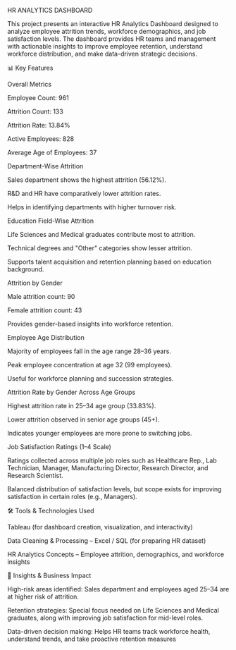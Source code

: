 HR ANALYTICS DASHBOARD

This project presents an interactive HR Analytics Dashboard designed to analyze employee attrition trends, workforce demographics, and job satisfaction levels. The dashboard provides HR teams and management with actionable insights to improve employee retention, understand workforce distribution, and make data-driven strategic decisions.

📊 Key Features

Overall Metrics

Employee Count: 961

Attrition Count: 133

Attrition Rate: 13.84%

Active Employees: 828

Average Age of Employees: 37

Department-Wise Attrition

Sales department shows the highest attrition (56.12%).

R&D and HR have comparatively lower attrition rates.

Helps in identifying departments with higher turnover risk.

Education Field-Wise Attrition

Life Sciences and Medical graduates contribute most to attrition.

Technical degrees and "Other" categories show lesser attrition.

Supports talent acquisition and retention planning based on education background.

Attrition by Gender

Male attrition count: 90

Female attrition count: 43

Provides gender-based insights into workforce retention.

Employee Age Distribution

Majority of employees fall in the age range 28–36 years.

Peak employee concentration at age 32 (99 employees).

Useful for workforce planning and succession strategies.

Attrition Rate by Gender Across Age Groups

Highest attrition rate in 25–34 age group (33.83%).

Lower attrition observed in senior age groups (45+).

Indicates younger employees are more prone to switching jobs.

Job Satisfaction Ratings (1–4 Scale)

Ratings collected across multiple job roles such as Healthcare Rep., Lab Technician, Manager, Manufacturing Director, Research Director, and Research Scientist.

Balanced distribution of satisfaction levels, but scope exists for improving satisfaction in certain roles (e.g., Managers).

🛠 Tools & Technologies Used

Tableau (for dashboard creation, visualization, and interactivity)

Data Cleaning & Processing – Excel / SQL (for preparing HR dataset)

HR Analytics Concepts – Employee attrition, demographics, and workforce insights

🎯 Insights & Business Impact

High-risk areas identified: Sales department and employees aged 25–34 are at higher risk of attrition.

Retention strategies: Special focus needed on Life Sciences and Medical graduates, along with improving job satisfaction for mid-level roles.

Data-driven decision making: Helps HR teams track workforce health, understand trends, and take proactive retention measures
